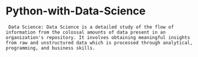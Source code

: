 # Python-with-Data-Science

``` Data Science: Data Science is a detailed study of the flow of information from the colossal amounts of data present in an organization's repository. It involves obtaining meaningful insights from raw and unstructured data which is processed through analytical, programming, and business skills.```
